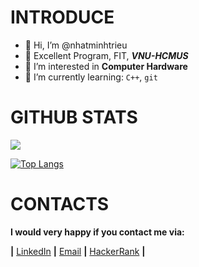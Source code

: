 # INTRODUCE
- 👋 Hi, I’m @nhatminhtrieu
- 📌 Excellent Program, FIT, ***VNU-HCMUS***
- 👀 I’m interested in **Computer Hardware**
- 🌱 I’m currently learning: `C++`, `git`

# GITHUB STATS
[![](https://github-readme-stats.vercel.app/api?username=nhatminhtrieu&show_icons=true&theme=dracula)](https://github.com/anuraghazra/github-readme-stats)

[![Top Langs](https://github-readme-stats.vercel.app/api/top-langs/?username=nhatminhtrieu&langs_count=8&layout=compact)](https://github.com/anuraghazra/github-readme-stats)


# CONTACTS
 **I would very happy if you contact me via:<br />**

**|** [LinkedIn](https://www.linkedin.com/in/nhatminhtrieu)
 **|** [Email](mailto:21127112@student.hcmus.edu.vn) **|** [HackerRank](https://www.hackerrank.com/NhatMinhCL9) **|**

